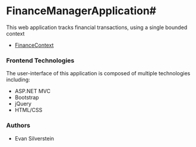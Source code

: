 # FinanceManagerApplication#

This web application tracks financial transactions, using a single bounded context
* [FinanceContext](https://github.com/EvanSilverstein333/FinanceContext) 

### Frontend Technologies ###
The user-interface of this application is composed of multiple technologies including:
* ASP.NET MVC
* Bootstrap
* jQuery
* HTML/CSS

### Authors ###

* Evan Silverstein

